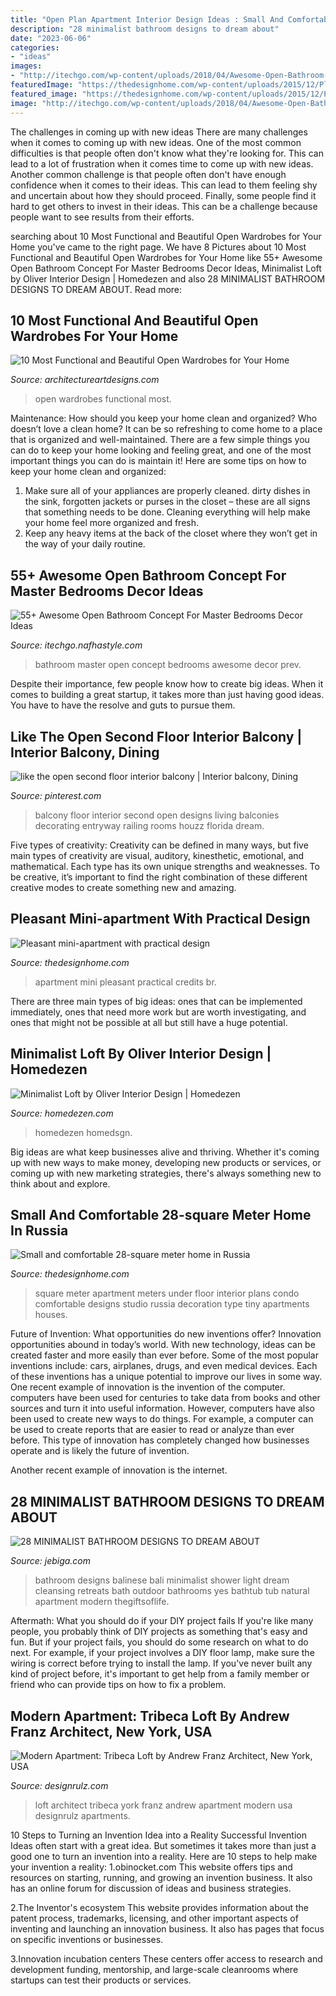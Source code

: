 ```yaml
---
title: "Open Plan Apartment Interior Design Ideas : Small And Comfortable 28-square Meter Home In Russia"
description: "28 minimalist bathroom designs to dream about"
date: "2023-06-06"
categories:
- "ideas"
images:
- "http://itechgo.com/wp-content/uploads/2018/04/Awesome-Open-Bathroom-Concept-For-Master-Bedrooms-Decor-Ideas-1.jpg"
featuredImage: "https://thedesignhome.com/wp-content/uploads/2015/12/Pleasant-mini-apartment-with-practical-design3.jpg"
featured_image: "https://thedesignhome.com/wp-content/uploads/2015/12/Pleasant-mini-apartment-with-practical-design3.jpg"
image: "http://itechgo.com/wp-content/uploads/2018/04/Awesome-Open-Bathroom-Concept-For-Master-Bedrooms-Decor-Ideas-1.jpg"
---
```



The challenges in coming up with new ideas
There are many challenges when it comes to coming up with new ideas. One of the most common difficulties is that people often don't know what they're looking for. This can lead to a lot of frustration when it comes time to come up with new ideas. Another common challenge is that people often don't have enough confidence when it comes to their ideas. This can lead to them feeling shy and uncertain about how they should proceed. Finally, some people find it hard to get others to invest in their ideas. This can be a challenge because people want to see results from their efforts.

	

		
searching about 10 Most Functional and Beautiful Open Wardrobes for Your Home you've came to the right page. We have 8 Pictures about 10 Most Functional and Beautiful Open Wardrobes for Your Home like 55+ Awesome Open Bathroom Concept For Master Bedrooms Decor Ideas, Minimalist Loft by Oliver Interior Design | Homedezen and also 28 MINIMALIST BATHROOM DESIGNS TO DREAM ABOUT. Read more:
		
    
## 10 Most Functional And Beautiful Open Wardrobes For Your Home

<img loading=lazy src="http://www.architectureartdesigns.com/wp-content/uploads/2019/08/open-wardrobes-9.jpg" onerror="this.onerror=null;this.src='https://tse2.mm.bing.net/th?id=OIP.IBxEms004tVQrlST9BbmyAHaMq&amp;pid=15.1';" alt="10 Most Functional and Beautiful Open Wardrobes for Your Home">

_Source: architectureartdesigns.com_

>open wardrobes functional most. 

	

Maintenance: How should you keep your home clean and organized?
Who doesn’t love a clean home? It can be so refreshing to come home to a place that is organized and well-maintained. There are a few simple things you can do to keep your home looking and feeling great, and one of the most important things you can do is maintain it! Here are some tips on how to keep your home clean and organized: 
1. Make sure all of your appliances are properly cleaned. dirty dishes in the sink, forgotten jackets or purses in the closet – these are all signs that something needs to be done. Cleaning everything will help make your home feel more organized and fresh. 
2. Keep any heavy items at the back of the closet where they won’t get in the way of your daily routine.

    
## 55+ Awesome Open Bathroom Concept For Master Bedrooms Decor Ideas

<img loading=lazy src="http://itechgo.com/wp-content/uploads/2018/04/Awesome-Open-Bathroom-Concept-For-Master-Bedrooms-Decor-Ideas-1.jpg" onerror="this.onerror=null;this.src='https://tse1.mm.bing.net/th?id=OIP.ptj2ue8WM809-hQXmMJxkQHaLF&amp;pid=15.1';" alt="55+ Awesome Open Bathroom Concept For Master Bedrooms Decor Ideas">

_Source: itechgo.nafhastyle.com_

>bathroom master open concept bedrooms awesome decor prev. 

	

Despite their importance, few people know how to create big ideas. When it comes to building a great startup, it takes more than just having good ideas. You have to have the resolve and guts to pursue them.

    
## Like The Open Second Floor Interior Balcony | Interior Balcony, Dining

<img loading=lazy src="https://i.pinimg.com/736x/f4/0b/1f/f40b1fdc85867ff86324dc521c2b47b6--interior-balcony-floor-design.jpg" onerror="this.onerror=null;this.src='https://tse3.mm.bing.net/th?id=OIP.MugQSEhXaEpua_V4YTWPNAHaLK&amp;pid=15.1';" alt="like the open second floor interior balcony | Interior balcony, Dining">

_Source: pinterest.com_

>balcony floor interior second open designs living balconies decorating entryway railing rooms houzz florida dream. 

	

Five types of creativity:
Creativity can be defined in many ways, but five main types of creativity are visual, auditory, kinesthetic, emotional, and mathematical. Each type has its own unique strengths and weaknesses. To be creative, it’s important to find the right combination of these different creative modes to create something new and amazing.

    
## Pleasant Mini-apartment With Practical Design

<img loading=lazy src="https://thedesignhome.com/wp-content/uploads/2015/12/Pleasant-mini-apartment-with-practical-design3.jpg" onerror="this.onerror=null;this.src='https://tse3.mm.bing.net/th?id=OIP.t-QOQpKqHfZX3NmrRO3EgAHaFj&amp;pid=15.1';" alt="Pleasant mini-apartment with practical design">

_Source: thedesignhome.com_

>apartment mini pleasant practical credits br. 

	

There are three main types of big ideas: ones that can be implemented immediately, ones that need more work but are worth investigating, and ones that might not be possible at all but still have a huge potential.

    
## Minimalist Loft By Oliver Interior Design | Homedezen

<img loading=lazy src="http://www.homedezen.com/wp-content/uploads/2014/09/Minimalist-Loft-by-Oliver-Interior-Design-14.jpg" onerror="this.onerror=null;this.src='https://tse2.mm.bing.net/th?id=OIP.ebDY0xKPtUAMIo66tzcEHAHaE5&amp;pid=15.1';" alt="Minimalist Loft by Oliver Interior Design | Homedezen">

_Source: homedezen.com_

>homedezen homedsgn. 

	

Big ideas are what keep businesses alive and thriving. Whether it's coming up with new ways to make money, developing new products or services, or coming up with new marketing strategies, there's always something new to think about and explore.

    
## Small And Comfortable 28-square Meter Home In Russia

<img loading=lazy src="http://thedesignhome.com/wp-content/uploads/2016/01/Small-and-comfortable-28-square-meter-home-in-Russia2.jpg" onerror="this.onerror=null;this.src='https://tse1.mm.bing.net/th?id=OIP.wF7_j7OxIlFBlp3EpwdMaQHaFj&amp;pid=15.1';" alt="Small and comfortable 28-square meter home in Russia">

_Source: thedesignhome.com_

>square meter apartment meters under floor interior plans condo comfortable designs studio russia decoration type tiny apartments houses. 

	

Future of Invention: What opportunities do new inventions offer?
Innovation opportunities abound in today’s world. With new technology, ideas can be created faster and more easily than ever before. Some of the most popular inventions include: cars, airplanes, drugs, and even medical devices. Each of these inventions has a unique potential to improve our lives in some way. 
One recent example of innovation is the invention of the computer. computers have been used for centuries to take data from books and other sources and turn it into useful information. However, computers have also been used to create new ways to do things. For example, a computer can be used to create reports that are easier to read or analyze than ever before. This type of innovation has completely changed how businesses operate and is likely the future of invention. 

Another recent example of innovation is the internet.

    
## 28 MINIMALIST BATHROOM DESIGNS TO DREAM ABOUT

<img loading=lazy src="http://www.jebiga.com/wp-content/uploads/2013/04/Balinese-Bathroom-Design.jpg" onerror="this.onerror=null;this.src='https://tse2.mm.bing.net/th?id=OIP.amEG2S3Bjz4XJn0EgAUFcwHaJ3&amp;pid=15.1';" alt="28 MINIMALIST BATHROOM DESIGNS TO DREAM ABOUT">

_Source: jebiga.com_

>bathroom designs balinese bali minimalist shower light dream cleansing retreats bath outdoor bathrooms yes bathtub tub natural apartment modern thegiftsoflife. 

	

Aftermath: What you should do if your DIY project fails
If you're like many people, you probably think of DIY projects as something that's easy and fun. But if your project fails, you should do some research on what to do next. For example, if your project involves a DIY floor lamp, make sure the wiring is correct before trying to install the lamp. If you've never built any kind of project before, it's important to get help from a family member or friend who can provide tips on how to fix a problem.

    
## Modern Apartment: Tribeca Loft By Andrew Franz Architect, New York, USA

<img loading=lazy src="https://cdn.designrulz.com/wp-content/uploads/2015/03/Tribeca-Loft-Andrew-Franz-Architect_designrulz-3.jpg" onerror="this.onerror=null;this.src='https://tse4.mm.bing.net/th?id=OIP.li-4sQwuNAFFPYq0u-8cigHaKH&amp;pid=15.1';" alt="Modern Apartment: Tribeca Loft by Andrew Franz Architect, New York, USA">

_Source: designrulz.com_

>loft architect tribeca york franz andrew apartment modern usa designrulz apartments. 

	

10 Steps to Turning an Invention Idea into a Reality
Successful Invention Ideas often start with a great idea. But sometimes it takes more than just a good one to turn an invention into a reality. Here are 10 steps to help make your invention a reality:
1.obinocket.com This website offers tips and resources on starting, running, and growing an invention business. It also has an online forum for discussion of ideas and business strategies.

2.The Inventor's ecosystem This website provides information about the patent process, trademarks, licensing, and other important aspects of inventing and launching an innovation business. It also has pages that focus on specific inventions or businesses.

3.Innovation incubation centers These centers offer access to research and development funding, mentorship, and large-scale cleanrooms where startups can test their products or services.

